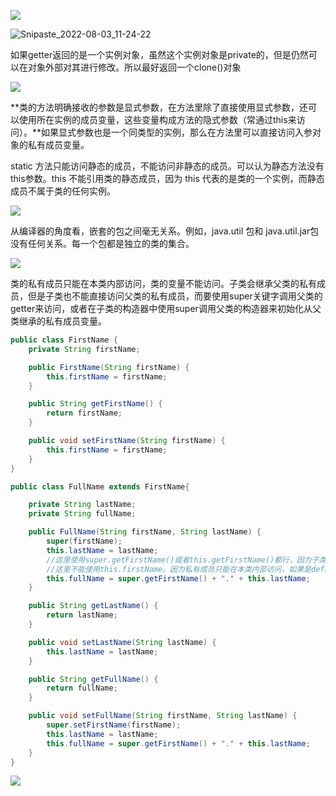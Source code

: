 ![](Java核心技术.assets/Snipaste_2022-08-03_11-23-43.png)

![Snipaste_2022-08-03_11-24-22](Java核心技术.assets/Snipaste_2022-08-03_11-24-22.png)

如果getter返回的是一个实例对象，虽然这个实例对象是private的，但是仍然可以在对象外部对其进行修改。所以最好返回一个clone()对象



![](Java核心技术.assets/Snipaste_2022-08-03_11-25-32.png)

**类的方法明确接收的参数是显式参数，在方法里除了直接使用显式参数，还可以使用所在实例的成员变量，这些变量构成方法的隐式参数（常通过this来访问）。**如果显式参数也是一个同类型的实例，那么在方法里可以直接访问入参对象的私有成员变量。

static 方法只能访问静态的成员，不能访问非静态的成员。可以认为静态方法没有this参数。this 不能引用类的静态成员，因为 this 代表的是类的一个实例，而静态成员不属于类的任何实例。



![](Java核心技术.assets/Snipaste_2022-08-03_11-47-04.png)



从编译器的角度看，嵌套的包之间毫无关系。例如，java.util 包和 java.util.jar包没有任何关系。每一个包都是独立的类的集合。



![](Java核心技术.assets/Snipaste_2022-08-03_15-05-14.png)



类的私有成员只能在本类内部访问，类的变量不能访问。子类会继承父类的私有成员，但是子类也不能直接访问父类的私有成员，而要使用super关键字调用父类的getter来访问，或者在子类的构造器中使用super调用父类的构造器来初始化从父类继承的私有成员变量。
```java
public class FirstName {
    private String firstName;

    public FirstName(String firstName) {
        this.firstName = firstName;
    }

    public String getFirstName() {
        return firstName;
    }

    public void setFirstName(String firstName) {
        this.firstName = firstName;
    }
}

public class FullName extends FirstName{

    private String lastName;
    private String fullName;

    public FullName(String firstName, String lastName) {
        super(firstName);
        this.lastName = lastName;
        //这里使用super.getFirstName()或者this.getFirstName()都行，因为子类没有重写这个方法
        //这里不能使用this.firstName。因为私有成员只能在本类内部访问，如果是default成员就能在子类只能访问
        this.fullName = super.getFirstName() + "." + this.lastName;
    }

    public String getLastName() {
        return lastName;
    }

    public void setLastName(String lastName) {
        this.lastName = lastName;
    }

    public String getFullName() {
        return fullName;
    }

    public void setFullName(String firstName, String lastName) {
        super.setFirstName(firstName);
        this.lastName = lastName;
        this.fullName = super.getFirstName() + "." + this.lastName;
    }
}
```

![](Java核心技术.assets/Snipaste_2022-08-03_16-57-23.png)



